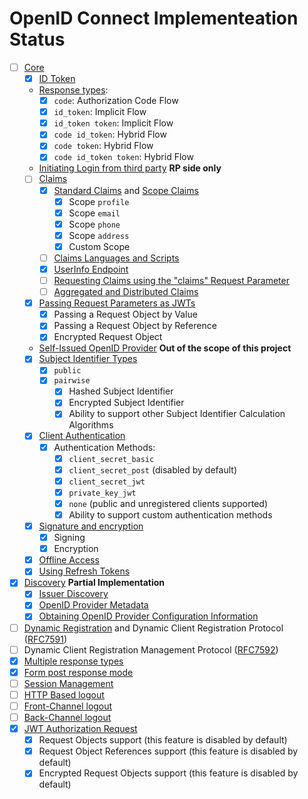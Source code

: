 OpenID Connect Implementeation Status
=====================================

* [ ] [Core](http://openid.net/specs/openid-connect-core-1_0.html)
    *  [x] [ID Token](http://openid.net/specs/openid-connect-core-1_0.html#IDToken)
    * [Response types](http://openid.net/specs/openid-connect-core-1_0.html#Authentication):
        * [x] `code`: Authorization Code Flow
        * [x] `id_token`: Implicit Flow
        * [x] `id_token token`: Implicit Flow
        * [x] `code id_token`: Hybrid Flow
        * [x] `code token`: Hybrid Flow
        * [x] `code id_token token`: Hybrid Flow
    * [Initiating Login from third party](http://openid.net/specs/openid-connect-core-1_0.html#ThirdPartyInitiatedLogin) **RP side only**
    * [ ] [Claims](http://openid.net/specs/openid-connect-core-1_0.html#Claims)
        * [x] [Standard Claims](http://openid.net/specs/openid-connect-core-1_0.html#StandardClaims) and [Scope Claims](http://openid.net/specs/openid-connect-core-1_0.html#ScopeClaims)
            * [x] Scope `profile`
            * [x] Scope `email`
            * [x] Scope `phone`
            * [x] Scope `address`
            * [x] Custom Scope
        * [ ] [Claims Languages and Scripts](http://openid.net/specs/openid-connect-core-1_0.html#ClaimsLanguagesAndScripts)
        * [x] [UserInfo Endpoint](http://openid.net/specs/openid-connect-core-1_0.html#UserInfo)
        * [ ] [Requesting Claims using the "claims" Request Parameter](http://openid.net/specs/openid-connect-core-1_0.html#ClaimsParameter)
        * [ ] [Aggregated and Distributed Claims](http://openid.net/specs/openid-connect-core-1_0.html#AggregatedDistributedClaims)
    * [x] [Passing Request Parameters as JWTs](http://openid.net/specs/openid-connect-core-1_0.html#JWTRequests)
        * [x] Passing a Request Object by Value
        * [x] Passing a Request Object by Reference
        * [x] Encrypted Request Object
    * [Self-Issued OpenID Provider](http://openid.net/specs/openid-connect-core-1_0.html#SelfIssued) **Out of the scope of this project**
    * [x] [Subject Identifier Types](http://openid.net/specs/openid-connect-core-1_0.html#SubjectIDTypes)
        * [x] `public`
        * [x] `pairwise`
            * [x] Hashed Subject Identifier
            * [x] Encrypted Subject Identifier
            * [x] Ability to support other Subject Identifier Calculation Algorithms
    * [x]  [Client Authentication](http://openid.net/specs/openid-connect-core-1_0.html#ClientAuthentication)
        * [x] Authentication Methods:
            * [x] `client_secret_basic`
            * [x] `client_secret_post` (disabled by default)
            * [x] `client_secret_jwt`
            * [x] `private_key_jwt`
            * [x] `none` (public and unregistered clients supported)
            * [x] Ability to support custom authentication methods
    * [x]  [Signature and encryption](http://openid.net/specs/openid-connect-core-1_0.html#SigEnc)
        * [x]  Signing
        * [x]  Encryption
    * [x] [Offline Access](http://openid.net/specs/openid-connect-core-1_0.html#OfflineAccess)
    * [x] [Using Refresh Tokens](http://openid.net/specs/openid-connect-core-1_0.html#RefreshTokens)
* [x] [Discovery](http://openid.net/specs/openid-connect-discovery-1_0.html) **Partial Implementation**
    * [x] [Issuer Discovery](http://openid.net/specs/openid-connect-discovery-1_0.html#IssuerDiscovery)
    * [x] [OpenID Provider Metadata](http://openid.net/specs/openid-connect-discovery-1_0.html#ProviderMetadata)
    * [x] [Obtaining OpenID Provider Configuration Information](http://openid.net/specs/openid-connect-discovery-1_0.html#ProviderConfig)
* [ ] [Dynamic Registration](http://openid.net/specs/openid-connect-registration-1_0.html) and Dynamic Client Registration Protocol ([RFC7591](https://tools.ietf.org/html/rfc7591))
* [ ] Dynamic Client Registration Management Protocol ([RFC7592](https://tools.ietf.org/html/rfc7592))
* [x] [Multiple response types](http://openid.net/specs/oauth-v2-multiple-response-types-1_0.html)
* [x] [Form post response mode](http://openid.net/specs/oauth-v2-form-post-response-mode-1_0.html)
* [ ] [Session Management](http://openid.net/specs/openid-connect-session-1_0.html)
* [ ] [HTTP Based logout](http://openid.net/specs/openid-connect-logout-1_0.html)
* [ ] [Front-Channel logout](http://openid.net/specs/openid-connect-frontchannel-1_0.html)
* [ ] [Back-Channel logout](http://openid.net/specs/openid-connect-backchannel-1_0.html)
* [x] [JWT Authorization Request](https://tools.ietf.org/html/draft-ietf-oauth-jwsreq)
    * [x] Request Objects support (this feature is disabled by default)
    * [x] Request Object References support (this feature is disabled by default)
    * [x] Encrypted Request Objects support (this feature is disabled by default)
